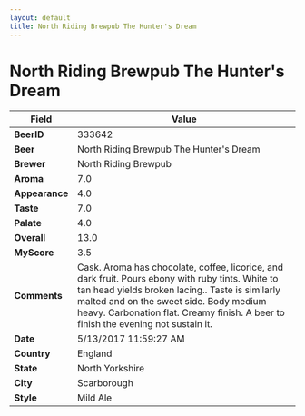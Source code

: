 ```yaml
---
layout: default
title: North Riding Brewpub The Hunter's Dream
---
```


# North Riding Brewpub The Hunter's Dream

| Field         | Value     |
|---------------|-----------|
| **BeerID** | 333642 |
| **Beer** | North Riding Brewpub The Hunter's Dream |
| **Brewer** | North Riding Brewpub |
| **Aroma** | 7.0 |
| **Appearance** | 4.0 |
| **Taste** | 7.0 |
| **Palate** | 4.0 |
| **Overall** | 13.0 |
| **MyScore** | 3.5 |
| **Comments** | Cask. Aroma has chocolate, coffee, licorice, and dark fruit. Pours ebony with ruby tints. White to tan head yields broken lacing.. Taste is similarly malted and on the sweet side. Body medium heavy. Carbonation flat. Creamy finish. A beer to finish the evening not sustain it. |
| **Date** | 5/13/2017 11:59:27 AM |
| **Country** | England |
| **State** | North Yorkshire |
| **City** | Scarborough |
| **Style** | Mild Ale |
